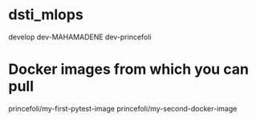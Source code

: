 # dsti_mlops
develop
dev-MAHAMADENE
dev-princefoli

# Docker images from which you can pull
princefoli/my-first-pytest-image
princefoli/my-second-docker-image